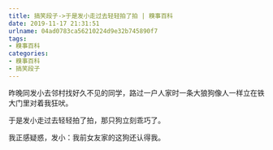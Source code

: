 ```yaml
---
title: 搞笑段子->于是发小走过去轻轻拍了拍 | 糗事百科
date: 2019-11-17 21:31:51
urlname: 04ad0783ca56210224d9e32b745890f7
tags: 
- 糗事百科
categories:
- 糗事百科
- 搞笑段子
---
```

昨晚同发小去邻村找好久不见的同学，路过一户人家时一条大狼狗像人一样立在铁大门里对着我狂吠。

于是发小走过去轻轻拍了拍，那只狗立刻乖巧了。

我正感疑惑，发小：我前女友家的这狗还认得我。


